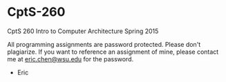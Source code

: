 # CptS-260
CptS 260 Intro to Computer Architecture Spring 2015

All programming assignments are password protected. Please don't plagiarize. 
If you want to reference an assignment of mine, please contact me at eric.chen@wsu.edu for the password. 

- Eric
